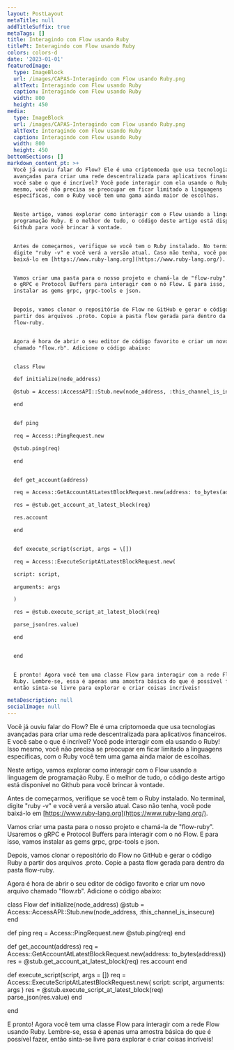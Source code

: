 ```yaml
---
layout: PostLayout
metaTitle: null
addTitleSuffix: true
metaTags: []
title: Interagindo com Flow usando Ruby
titlePt: Interagindo com Flow usando Ruby
colors: colors-d
date: '2023-01-01'
featuredImage:
  type: ImageBlock
  url: /images/CAPAS-Interagindo com Flow usando Ruby.png
  altText: Interagindo com Flow usando Ruby
  caption: Interagindo com Flow usando Ruby
  width: 800
  height: 450
media:
  type: ImageBlock
  url: /images/CAPAS-Interagindo com Flow usando Ruby.png
  altText: Interagindo com Flow usando Ruby
  caption: Interagindo com Flow usando Ruby
  width: 800
  height: 450
bottomSections: []
markdown_content_pt: >+
  Você já ouviu falar do Flow? Ele é uma criptomoeda que usa tecnologias
  avançadas para criar uma rede descentralizada para aplicativos financeiros. E
  você sabe o que é incrível? Você pode interagir com ela usando o Ruby! Isso
  mesmo, você não precisa se preocupar em ficar limitado a linguagens
  específicas, com o Ruby você tem uma gama ainda maior de escolhas.


  Neste artigo, vamos explorar como interagir com o Flow usando a linguagem de
  programação Ruby. E o melhor de tudo, o código deste artigo está disponível no
  Github para você brincar à vontade.


  Antes de começarmos, verifique se você tem o Ruby instalado. No terminal,
  digite "ruby -v" e você verá a versão atual. Caso não tenha, você pode
  baixá-lo em [https://www.ruby-lang.org](https://www.ruby-lang.org/).


  Vamos criar uma pasta para o nosso projeto e chamá-la de "flow-ruby". Usaremos
  o gRPC e Protocol Buffers para interagir com o nó Flow. E para isso, vamos
  instalar as gems grpc, grpc-tools e json.


  Depois, vamos clonar o repositório do Flow no GitHub e gerar o código Ruby a
  partir dos arquivos .proto. Copie a pasta flow gerada para dentro da pasta
  flow-ruby.


  Agora é hora de abrir o seu editor de código favorito e criar um novo arquivo
  chamado "flow.rb". Adicione o código abaixo:


  class Flow

  def initialize(node_address)

  @stub = Access::AccessAPI::Stub.new(node_address, :this_channel_is_insecure)

  end


  def ping

  req = Access::PingRequest.new

  @stub.ping(req)

  end


  def get_account(address)

  req = Access::GetAccountAtLatestBlockRequest.new(address: to_bytes(address))

  res = @stub.get_account_at_latest_block(req)

  res.account

  end


  def execute_script(script, args = \[])

  req = Access::ExecuteScriptAtLatestBlockRequest.new(

  script: script,

  arguments: args

  )

  res = @stub.execute_script_at_latest_block(req)

  parse_json(res.value)

  end


  end


  E pronto! Agora você tem uma classe Flow para interagir com a rede Flow usando
  Ruby. Lembre-se, essa é apenas uma amostra básica do que é possível fazer,
  então sinta-se livre para explorar e criar coisas incríveis!

metaDescription: null
socialImage: null
---
```

Você já ouviu falar do Flow? Ele é uma criptomoeda que usa tecnologias avançadas para criar uma rede descentralizada para aplicativos financeiros. E você sabe o que é incrível? Você pode interagir com ela usando o Ruby! Isso mesmo, você não precisa se preocupar em ficar limitado a linguagens específicas, com o Ruby você tem uma gama ainda maior de escolhas.

Neste artigo, vamos explorar como interagir com o Flow usando a linguagem de programação Ruby. E o melhor de tudo, o código deste artigo está disponível no Github para você brincar à vontade.

Antes de começarmos, verifique se você tem o Ruby instalado. No terminal, digite "ruby -v" e você verá a versão atual. Caso não tenha, você pode baixá-lo em [https://www.ruby-lang.org](https://www.ruby-lang.org/).

Vamos criar uma pasta para o nosso projeto e chamá-la de "flow-ruby". Usaremos o gRPC e Protocol Buffers para interagir com o nó Flow. E para isso, vamos instalar as gems grpc, grpc-tools e json.

Depois, vamos clonar o repositório do Flow no GitHub e gerar o código Ruby a partir dos arquivos .proto. Copie a pasta flow gerada para dentro da pasta flow-ruby.

Agora é hora de abrir o seu editor de código favorito e criar um novo arquivo chamado "flow.rb". Adicione o código abaixo:

class Flow
def initialize(node_address)
@stub = Access::AccessAPI::Stub.new(node_address, :this_channel_is_insecure)
end

def ping
req = Access::PingRequest.new
@stub.ping(req)
end

def get_account(address)
req = Access::GetAccountAtLatestBlockRequest.new(address: to_bytes(address))
res = @stub.get_account_at_latest_block(req)
res.account
end

def execute_script(script, args = \[])
req = Access::ExecuteScriptAtLatestBlockRequest.new(
script: script,
arguments: args
)
res = @stub.execute_script_at_latest_block(req)
parse_json(res.value)
end

end

E pronto! Agora você tem uma classe Flow para interagir com a rede Flow usando Ruby. Lembre-se, essa é apenas uma amostra básica do que é possível fazer, então sinta-se livre para explorar e criar coisas incríveis!




